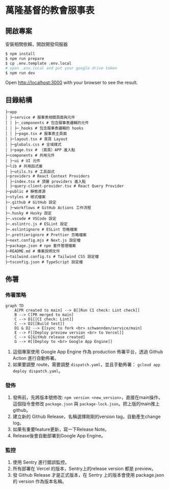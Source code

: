 # 萬隆基督的教會服事表

## 開啟專案

安裝相關依賴，開啟開發伺服器

```bash
$ npm install
$ npm run prepare
$ cp .env.template .env.local
# open .env.local and put your google drive token
$ npm run dev
```

Open [http://localhost:3000](http://localhost:3000) with your browser to see the result.

## 目錄結構

```
├─app
│ ├─service # 服事表相關頁面與元件
│ │ ├─_components # 包含服事表邏輯的元件
│ │ ├─_hooks # 包含服事表邏輯的 hooks
│ │ ├─page.tsx # 服事表主頁面
│ ├─layout.tsx # 首頁 Layout
│ ├─globals.css # 全域樣式
│ ├─page.tsx # （首頁）APP 進入點
├─components # 共用元件
│ ├─ui # UI 元件
├─lib # 共用函式庫
│ ├─utils.ts # 工具函式
├─providers # React Context Providers
│ ├─index.tsx # 頂層 providers 進入點
│ ├─query-client-provider.tsx # React Query Provider
├─public # 靜態資源
├─styles # 樣式檔案
├─.github # GitHub 設定
│ ├─workflows # GitHub Actions 工作流程
├─.husky # Husky 設定
├─.vscode # VSCode 設定
├─.eslintrc.js # ESLint 設定
├─.eslintignore # ESLint 忽略檔案
├─.prettierignore # Prettier 忽略檔案
├─next.config.mjs # Next.js 設定檔
├─package.json # npm 套件管理檔案
├─README.md # 專案說明文件
├─tailwind.config.ts # Tailwind CSS 設定檔
├─tsconfig.json # TypeScript 設定檔
```

## 佈署

### 佈署策略

```mermaid
graph TD
    A[PR created to main] --> B[[Run CI check: Lint check]]
    B --> C[PR merged to main]
    C --> D1[[CI check: Lint]]
    C --> D2[[Build test]]
    D1 & D2 --> E[sync to fork <br> schwannden/service/main]
    E --> F[[Deploy preview version <br> to Vercel]]
    C --> G[GitHub release created]
    G --> H[[Deploy to <br> Google App Engine]]
```

1. 這個專案使用 Google App Engine 作為 production 佈署平台，透過 Github Action 進行自動佈署。
2. 如果要調整 route，需要調整 `dispatch.yaml`，並且手動佈署： `gcloud app deploy dispatch.yaml`。

### 發佈

1. 發佈前，先將版本號修改: `npm version <new_version>`，直接在main操作，這個指令會修改 `package.json` 與 `package-lock.json`。把上版的main推上github。
2. 建立新的 Github Release，名稱選擇剛剛的version tag，自動產生change log。
3. 如果有重要feature更新，寫一下Release Note。
4. Release後會自動部署到Google App Engine。

### 監控

1. 使用 Sentry 進行錯誤監控。
2. 所有部署在 Vercel 的版本，Sentry上的release version 都是 preview。
3. 發 Github Release 才是正式版本，在 Sentry 上的版本會使用 package.json 的 version 作為版本名稱。
